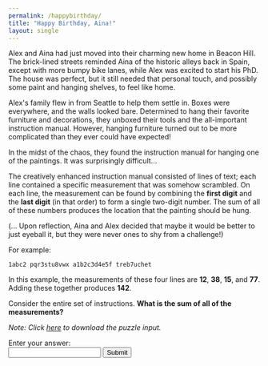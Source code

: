 ```yaml
---
permalink: /happybirthday/
title: "Happy Birthday, Aina!"
layout: single
---
```


Alex and Aina had just moved into their charming new home in Beacon Hill. The brick-lined streets reminded Aina of the historic alleys back in Spain, except with more bumpy bike lanes, while Alex was excited to start his PhD. The house was perfect, but it still needed that personal touch, and possibly some paint and hanging shelves, to feel like home.

Alex's family flew in from Seattle to help them settle in. Boxes were everywhere, and the walls looked bare. Determined to hang their favorite furniture and decorations, they unboxed their tools and the all-important instruction manual. However, hanging furniture turned out to be more complicated than they ever could have expected!

In the midst of the chaos, they found the instruction manual for hanging one of the paintings. It was surprisingly difficult...

The creatively enhanced instruction manual consisted of lines of text; each line contained a specific measurement that was somehow scrambled. On each line, the measurement can be found by combining the **first digit** and the **last digit** (in that order) to form a single two-digit number. The sum of all of these numbers produces the location that the painting should be hung.

(... Upon reflection, Aina and Alex decided that maybe it would be better to just eyeball it, but they were never ones to shy from a challenge!)

For example:

`1abc2 pqr3stu8vwx a1b2c3d4e5f treb7uchet`


In this example, the measurements of these four lines are **12**, **38**, **15**, and **77**. Adding these together produces **142**.

Consider the entire set of instructions. **What is the sum of all of the measurements?**

*Note: Click [here](/files/aina_bday/bday_puzzle_input.txt) to download the puzzle input.*

<!-- Input field -->
<form id="puzzle-form">
  <label for="answer">Enter your answer:</label><br>
  <input type="text" id="answer" name="answer">
  <button type="submit">Submit</button>
</form>

<p id="feedback" style="color:red;"></p>

<!-- Include the external JavaScript file -->
<script src="/assets/js/puzzle.js" type="text/javascript"></script>

